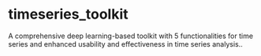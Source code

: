 # timeseries_toolkit
A comprehensive deep learning-based toolkit with 5 functionalities for time series and enhanced usability and effectiveness in time series analysis..
